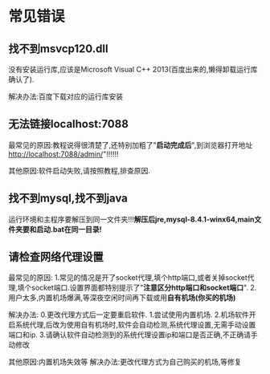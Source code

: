 # 常见错误
## 找不到msvcp120.dll
没有安装运行库,应该是Microsoft Visual C++ 2013(百度出来的,懒得卸载运行库确认了).

解决办法:百度下载对应的运行库安装

## 无法链接localhost:7088
最常见的原因:教程说得很清楚了,还特别加粗了"**启动完成后**",到浏览器打开地址<http://localhost:7088/admin/>"!!!!!!

其他原因:软件启动失败,请按照教程,排查原因.

##  找不到mysql,找不到java
运行环境和主程序要解压到同一文件夹!!!**解压后jre,mysql-8.4.1-winx64,main文件夹要和启动.bat在同一目录!**

## 请检查网络代理设置
最常见的原因:
1.常见的情况是开了socket代理,填个http端口,或者关掉socket代理,填个socket端口.设置界面都特别提示了"**注意区分http端口和socket端口**".
2.用户太多,内置机场爆满,等深夜空闲时间再下载或用**自有机场(你买的机场)**

解决办法:
0.更改代理方式后一定要重启软件.
1.尝试使用内置机场.
2.机场软件开启系统代理,后改为使用自有机场时,软件会自动检测,系统代理设置,无需手动设置端口和ip.
3.请确认软件自动检测到的系统代理设置ip和端口是否正确,不正确请手动修改

其他原因:内置机场失效等
解决办法:更改代理方式为自己购买的机场,等修复

